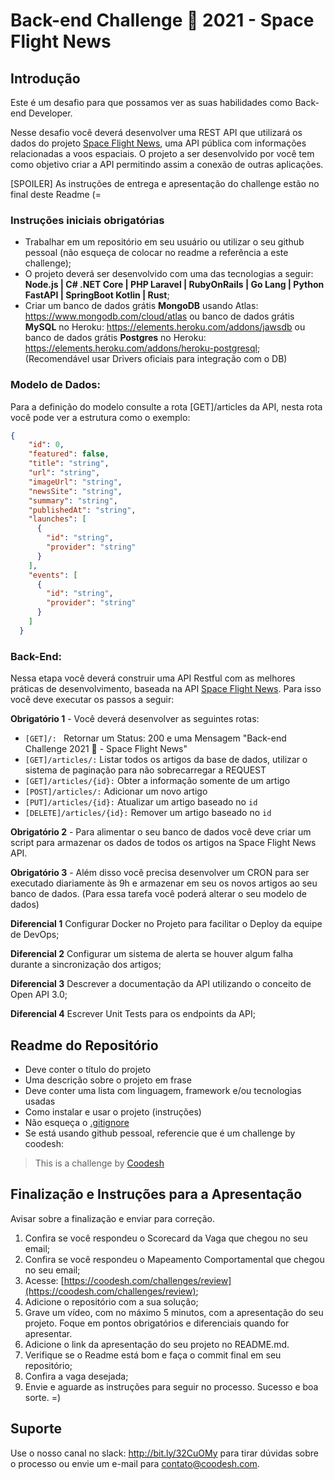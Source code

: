# Back-end Challenge 🏅 2021 - Space Flight News

## Introdução

Este é um desafio para que possamos ver as suas habilidades como Back-end Developer.

Nesse desafio você deverá desenvolver uma REST API que utilizará os dados do projeto [Space Flight News](https://api.spaceflightnewsapi.net/v3/documentation), uma API pública com informações relacionadas a voos espaciais. O projeto a ser desenvolvido por você tem como objetivo criar a API permitindo assim a conexão de outras aplicações.

[SPOILER] As instruções de entrega e apresentação do challenge estão no final deste Readme (=

### Instruções iniciais obrigatórias

- Trabalhar em um repositório em seu usuário ou utilizar o seu github pessoal (não esqueça de colocar no readme a referência a este challenge);
- O projeto deverá ser desenvolvido com uma das tecnologias a seguir: **Node.js | C# .NET Core | PHP Laravel | RubyOnRails | Go Lang | Python FastAPI | SpringBoot Kotlin | Rust**;
- Criar um banco de dados grátis **MongoDB** usando Atlas: https://www.mongodb.com/cloud/atlas ou banco de dados grátis **MySQL** no Heroku: https://elements.heroku.com/addons/jawsdb ou banco de dados grátis **Postgres** no Heroku: https://elements.heroku.com/addons/heroku-postgresql; (Recomendável usar Drivers oficiais para integração com o DB)

### Modelo de Dados:

Para a definição do modelo consulte a rota [GET]/articles da API, nesta rota você pode ver a estrutura como o exemplo:

```json
{
    "id": 0,
    "featured": false,
    "title": "string",
    "url": "string",
    "imageUrl": "string",
    "newsSite": "string",
    "summary": "string",
    "publishedAt": "string",
    "launches": [
      {
        "id": "string",
        "provider": "string"
      }
    ],
    "events": [
      {
        "id": "string",
        "provider": "string"
      }
    ]
  }
```

### Back-End:

Nessa etapa você deverá construir uma API Restful com as melhores práticas de desenvolvimento, baseada na API [Space Flight News](https://api.spaceflightnewsapi.net/v3/documentation). Para isso você deve executar os passos a seguir:

**Obrigatório 1** - Você deverá desenvolver as seguintes rotas:

- `[GET]/: ` Retornar um Status: 200 e uma Mensagem "Back-end Challenge 2021 🏅 - Space Flight News"
- `[GET]/articles/:`   Listar todos os artigos da base de dados, utilizar o sistema de paginação para não sobrecarregar a REQUEST
- `[GET]/articles/{id}:` Obter a informação somente de um artigo
- `[POST]/articles/:` Adicionar um novo artigo
- `[PUT]/articles/{id}:` Atualizar um artigo baseado no `id`
- `[DELETE]/articles/{id}:` Remover um artigo baseado no `id`

**Obrigatório 2** - Para alimentar o seu banco de dados você deve criar um script para armazenar os dados de todos os artigos na Space Flight News API. 

**Obrigatório 3** - Além disso você precisa desenvolver um CRON para ser executado diariamente às 9h e armazenar em seu os novos artigos ao seu banco de dados. (Para essa tarefa você poderá alterar o seu modelo de dados) 

**Diferencial 1** Configurar Docker no Projeto para facilitar o Deploy da equipe de DevOps;

**Diferencial 2** Configurar um sistema de alerta se houver algum falha durante a sincronização dos artigos;

**Diferencial 3** Descrever a documentação da API utilizando o conceito de Open API 3.0;

**Diferencial 4** Escrever Unit Tests para os endpoints da API;

## Readme do Repositório

- Deve conter o título do projeto
- Uma descrição sobre o projeto em frase
- Deve conter uma lista com linguagem, framework e/ou tecnologias usadas
- Como instalar e usar o projeto (instruções)
- Não esqueça o [.gitignore](https://www.toptal.com/developers/gitignore)
- Se está usando github pessoal, referencie que é um challenge by coodesh:  

>  This is a challenge by [Coodesh](https://coodesh.com/)

## Finalização e Instruções para a Apresentação

Avisar sobre a finalização e enviar para correção.

1. Confira se você respondeu o Scorecard da Vaga que chegou no seu email;
2. Confira se você respondeu o Mapeamento Comportamental que chegou no seu email;
3. Acesse: [https://coodesh.com/challenges/review](https://coodesh.com/challenges/review);
4. Adicione o repositório com a sua solução;
5. Grave um vídeo, com no máximo 5 minutos, com a apresentação do seu projeto. Foque em pontos obrigatórios e diferenciais quando for apresentar.
6. Adicione o link da apresentação do seu projeto no README.md.
7. Verifique se o Readme está bom e faça o commit final em seu repositório;
8. Confira a vaga desejada;
9. Envie e aguarde as instruções para seguir no processo. Sucesso e boa sorte. =)

## Suporte

Use o nosso canal no slack: http://bit.ly/32CuOMy para tirar dúvidas sobre o processo ou envie um e-mail para contato@coodesh.com.

